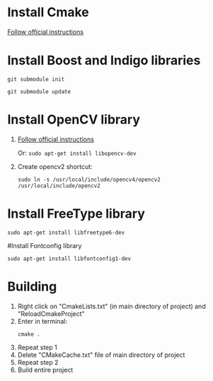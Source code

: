 # Install Cmake
[Follow official instructions](https://cmake.org/install/)

# Install Boost and Indigo libraries

```
git submodule init
```

```
git submodule update
```


# Install OpenCV library

1. [Follow official instructions](https://docs.opencv.org/2.4/doc/tutorials/introduction/linux_install/linux_install.html) 
   
   Or: ``` sudo apt-get install libopencv-dev ```
2. Create opencv2 shortcut:
   ```
   sudo ln -s /usr/local/include/opencv4/opencv2 /usr/local/include/opencv2
   ```

# Install FreeType library
```
sudo apt-get install libfreetype6-dev
```

#Install Fontconfig library
```
sudo apt-get install libfontconfig1-dev
```

# Building

1. Right click on "CmakeLists.txt" (in main directory of project) and "ReloadCmakeProject"
2. Enter in terminal:
   ```
   cmake .
   ```
3. Repeat step 1
4. Delete "CMakeCache.txt" file of main directory of project
5. Repeat step 2
6. Build entire project 